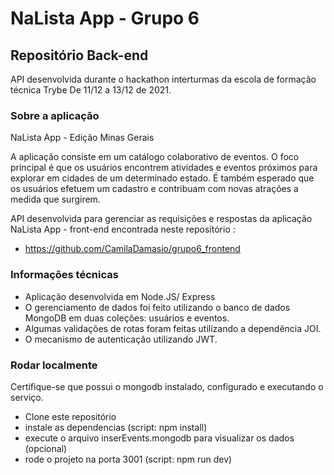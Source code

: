 # NaLista App - Grupo 6 

## Repositório Back-end

API desenvolvida durante o hackathon interturmas da escola de formação técnica Trybe
De 11/12 a 13/12 de 2021.

### Sobre a aplicação
NaLista App - Edição Minas Gerais

A aplicação consiste em um catálogo colaborativo de eventos.
O foco principal é que os usuários encontrem atividades e eventos próximos para explorar em cidades de um determinado estado.
É também esperado que os usuários efetuem um cadastro e contribuam com novas atrações a medida que surgirem.

API desenvolvida para gerenciar as requisições e respostas da aplicação NaLista App - front-end encontrada neste reposítório :
- https://github.com/CamilaDamasio/grupo6_frontend

### Informações técnicas

- Aplicação desenvolvida em Node.JS/ Express
- O gerenciamento de dados foi feito utilizando o banco de dados MongoDB em duas coleções: usuários e eventos.
- Algumas validações de rotas foram feitas utilizando a dependência JOI.
- O mecanismo de autenticação utilizando JWT.

### Rodar localmente

Certifique-se que possui o mongodb instalado, configurado e executando o serviço.
- Clone este repositório
- instale as dependencias (script: npm install)
- execute o arquivo inserEvents.mongodb para visualizar os dados (opcional)
- rode o projeto na porta 3001 (script: npm run dev)
